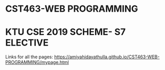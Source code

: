 # CST463-WEB PROGRAMMING
# KTU CSE 2019 SCHEME- S7 ELECTIVE
Links for all the pages:
https://amiyahidayathulla.github.io/CST463-WEB-PROGRAMMING/mypage.html
